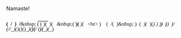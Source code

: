 
Namaste!

<span style='font-family: "Lucida Console";line-height: 14px;font-size: 14px;display: inline-block;'>&nbsp;__&nbsp;&nbsp;__&nbsp;&nbsp;&nbsp;&nbsp;__&nbsp;&nbsp;&nbsp;&nbsp;_&nbsp;&nbsp;_&nbsp;&nbsp;____&nbsp;&nbsp;____&nbsp;&nbsp;&nbsp;____&nbsp;&nbsp;____&nbsp;&nbsp;____&nbsp;<br>(&nbsp;&nbsp;\/&nbsp;&nbsp;)&nbsp;&nbsp;/__\&nbsp;&nbsp;(&nbsp;\(&nbsp;)(_&nbsp;&nbsp;_)(&nbsp;&nbsp;_&nbsp;\&nbsp;(&nbsp;___)(&nbsp;___)(&nbsp;&nbsp;_&nbsp;\<br>&nbsp;)&nbsp;&nbsp;&nbsp;&nbsp;(&nbsp;&nbsp;/(&nbsp;&nbsp;)\&nbsp;&nbsp;)&nbsp;&nbsp;(&nbsp;&nbsp;_)(_&nbsp;&nbsp;)(_)&nbsp;)&nbsp;)__)&nbsp;&nbsp;)__)&nbsp;&nbsp;)___/<br>(_/\/\_)(__)(__)(_)\_)(____)(____/&nbsp;(____)(____)(__)&nbsp;&nbsp;<br></span>
